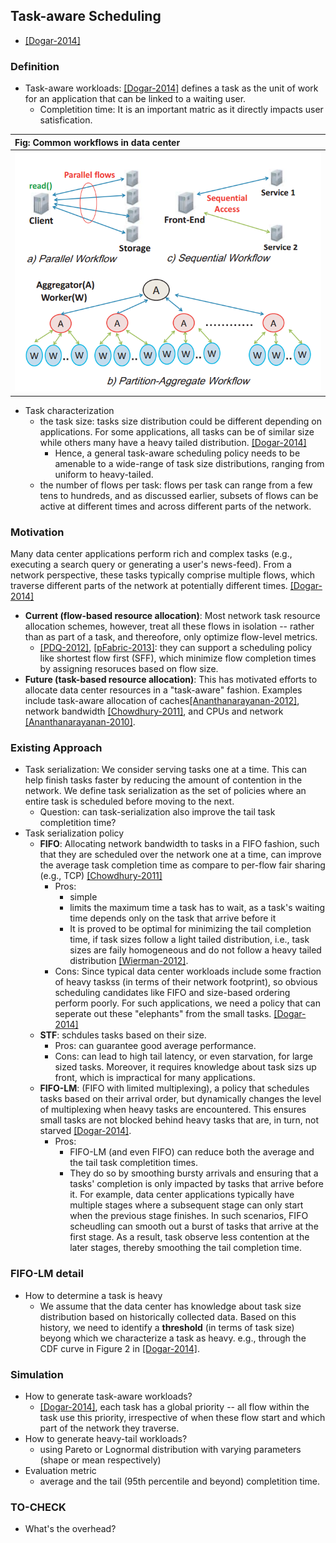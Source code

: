 ## Task-aware Scheduling

- [[Dogar-2014]](../papers/DogarK14_SIGCOMM_Decentralized-TaskScheduling-for-DCN.md)

### Definition
- Task-aware workloads: [[Dogar-2014]](../papers/DogarK14_SIGCOMM_Decentralized-TaskScheduling-for-DCN.md) defines a task as the unit of work for an application that can be linked to a waiting user. 
  - Completition time: It is an important matric as it directly impacts user satisfication. 
  
|Fig: Common workflows in data center|
|:----|
|![](../fig/dc-flow.PNG)|


- Task characterization
  - the task size: tasks size distribution could be different depending on applications. For some applications, all tasks can be of similar size while others many have a heavy tailed distribution. [[Dogar-2014]](../papers/DogarK14_SIGCOMM_Decentralized-TaskScheduling-for-DCN.md)
    - Hence, a general task-aware scheduling policy needs to be amenable to a wide-range of task size distributions, ranging from uniform to heavy-tailed.
  - the number of flows per task: flows per task can range from a few tens to hundreds, and as discussed earlier, subsets of flows can be active at different times and across different parts of the network.

### Motivation
Many data center applications perform rich and complex tasks (e.g., executing a search query or generating a user's news-feed). From a network perspective, these tasks typically comprise multiple flows, which traverse different parts of the network at potentially different times. [[Dogar-2014]](../papers/DogarK14_SIGCOMM_Decentralized-TaskScheduling-for-DCN.md)
- **Current (flow-based resource allocation)**: Most network task resource allocation schemes, however, treat all these flows in isolation -- rather than as part of a task, and thereofore, only optimize flow-level metrics.
  - [[PDQ-2012]](http://dl.acm.org/citation.cfm?id=2342389), [[pFabric-2013]](http://dl.acm.org/citation.cfm?id=2486031): they can support a scheduling policy like shortest flow first (SFF), which minimize flow completion times by assigning resoruces based on flow size.
- **Future (task-based resource allocation)**: This has motivated efforts to allocate data center resources in a "task-aware" fashion. Examples include task-aware allocation of caches[[Ananthanarayanan-2012]](https://www.usenix.org/conference/nsdi12/technical-sessions/presentation/ananthanarayanan), network bandwidth [[Chowdhury-2011]](http://dl.acm.org/citation.cfm?id=2018448), and CPUs and network [[Ananthanarayanan-2010]](https://www.usenix.org/conference/osdi10/reining-outliers-map-reduce-clusters-using-mantri).


### Existing Approach
- Task serialization: We consider serving tasks one at a time. This can help finish tasks faster by reducing the amount of contention in the network. We define task serialization as the set of policies where an entire task is scheduled before moving to the next.
  - Question: can task-serialization also improve the tail task completition time?
- Task serialization policy
  - **FIFO**: Allocating network bandwidth to tasks in a FIFO fashion, such that they are scheduled over the network one at a time, can improve the average task completion time as compare to per-flow fair sharing (e.g., TCP) [[Chowdhury-2011]](http://dl.acm.org/citation.cfm?id=2018448)
    - Pros: 
      - simple
      - limits the maximum time a task has to wait, as a task's waiting time depends only on the task that arrive before it
      - It is proved to be optimal for minimizing the tail completion time, if task sizes follow a light tailed distribution, i.e., task sizes are faily homogeneous and do not follow a heavy tailed distribution [[Wierman-2012]](http://dl.acm.org/citation.cfm?id=2432678).
    - Cons: Since typical data center workloads include some fraction of heavy taskss (in terms of their network footprint), so obvious scheduling candidates like FIFO and size-based ordering perform poorly. For such applications, we need a policy that can seperate out these "elephants" from the small tasks. [[Dogar-2014]](../papers/DogarK14_SIGCOMM_Decentralized-TaskScheduling-for-DCN.md)
  - **STF**:  schdules tasks based on their size. 
    - Pros: can guarantee good average performance.
    - Cons: can lead to high tail latency, or even starvation, for large sized tasks. Moreover, it requires knowledge about task sizs up front, which is impractical for many applications. 
  - **FIFO-LM**: (FIFO with limited multiplexing), a policy that schedules tasks based on their arrival order, but dynamically changes the level of multiplexing when heavy tasks are encountered. This ensures small tasks are not blocked behind heavy tasks that are, in turn, not starved [[Dogar-2014]](../papers/DogarK14_SIGCOMM_Decentralized-TaskScheduling-for-DCN.md).
    - Pros: 
      - FIFO-LM (and even FIFO) can reduce both the average and the tail task completition times. 
      - They do so by smoothing bursty arrivals and ensuring that a tasks' completion is only impacted by tasks that arrive before it. For example, data center applications typically have multiple stages where a subsequent stage can only start when the previous stage finishes. In such scenarios, FIFO scheudling can smooth out a burst of tasks that arrive at the first stage. As a result, task observe less contention at the later stages, thereby smoothing the tail completion time. 
 
### FIFO-LM detail
- How to determine a task is heavy
  - We assume that the data center has knowledge about task size distribution based on historically collected data. Based on this history, we need to identify a **threshold** (in terms of task size) beyong which we characterize a task as heavy. e.g., through the CDF curve in Figure 2 in [[Dogar-2014]](../papers/DogarK14_SIGCOMM_Decentralized-TaskScheduling-for-DCN.md).
  



### Simulation
- How to generate task-aware workloads?
  - [[Dogar-2014]](../papers/DogarK14_SIGCOMM_Decentralized-TaskScheduling-for-DCN.md), each task has a global priority -- all flow within the task use this priority, irrespective of when these flow start and which part of the network they traverse. 
- How to generate heavy-tail workloads?
  - using Pareto or Lognormal distribution with varying parameters (shape or mean respectively)
- Evaluation metric
  - average and the tail (95th percentile and beyond) completition time.
  
### TO-CHECK
- What's the overhead?

